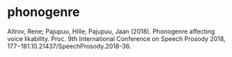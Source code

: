# phonogenre
Altrov, Rene; Pajupuu, Hille; Pajupuu, Jaan (2018). Phonogenre affecting voice likability. Proc. 9th International Conference on Speech Prosody 2018, 177−181.10.21437/SpeechProsody.2018-36.
